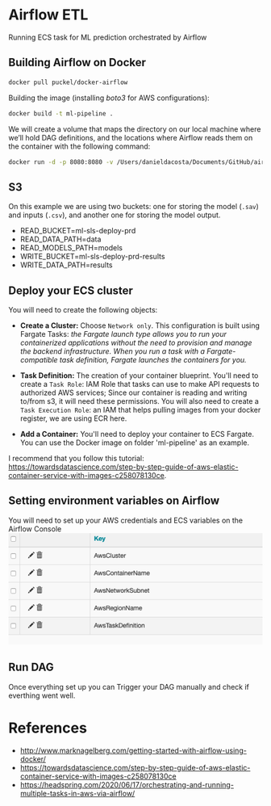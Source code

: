 # Airflow ETL
Running ECS task for ML prediction orchestrated by Airflow

## Building Airflow on Docker
```bash
docker pull puckel/docker-airflow
```

Building the image (installing *boto3* for AWS configurations):

```bash 
docker build -t ml-pipeline .
```

We will create a volume that maps the directory on our local machine where we’ll hold DAG definitions, and the locations where Airflow reads them on the container with the following command:

```bash
docker run -d -p 8080:8080 -v /Users/danieldacosta/Documents/GitHub/airflow-etl/dags:/usr/local/airflow/dags ml-pipeline
```

## S3
On this example we are using two buckets: one for storing the model (`.sav`) and inputs (`.csv`), and another one for storing the model output.

- READ_BUCKET=ml-sls-deploy-prd
- READ_DATA_PATH=data
- READ_MODELS_PATH=models
- WRITE_BUCKET=ml-sls-deploy-prd-results
- WRITE_DATA_PATH=results

## Deploy your ECS cluster
You will need to create the following objects:

- **Create a Cluster:** Choose `Network only`. This configuration is built using Fargate Tasks: *the Fargate launch type allows you to run your containerized applications without the need to provision and manage the backend infrastructure. When you run a task with a Fargate-compatible task definition, Fargate launches the containers for you.*

- **Task Definition:** The creation of your container blueprint. You'll need to create a `Task Role`: IAM Role that tasks can use to make API requests to authorized AWS services; Since our container is reading and writing to/from s3, it will need these permissions. You will also need to create a `Task Execution Role`: an IAM that helps pulling images from your docker register, we are using ECR here.

- **Add a Container:** You'll need to deploy your container to ECS Fargate. You can use the Docker image on folder 'ml-pipeline' as an example.

I recommend that you follow this tutorial: https://towardsdatascience.com/step-by-step-guide-of-aws-elastic-container-service-with-images-c258078130ce. 

## Setting environment variables on Airflow
You will need to set up your AWS credentials and ECS variables on the Airflow Console
![Airflow_varibales](Images/Airflow_Variables.png)

## Run DAG
Once everything set up you can Trigger your DAG manually and check if everthing went well.

# References

- http://www.marknagelberg.com/getting-started-with-airflow-using-docker/
- https://towardsdatascience.com/step-by-step-guide-of-aws-elastic-container-service-with-images-c258078130ce
- https://headspring.com/2020/06/17/orchestrating-and-running-multiple-tasks-in-aws-via-airflow/
